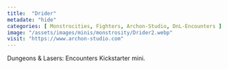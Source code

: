 ```yaml
---
title:  "Drider"
metadate: "hide"
categories: [ Monstrocities, Fighters, Archon-Studio, DnL-Encounters ]
image: "/assets/images/minis/monstrosity/Drider2.webp"
visit: "https://www.archon-studio.com"
---
```

Dungeons & Lasers: Encounters Kickstarter mini.